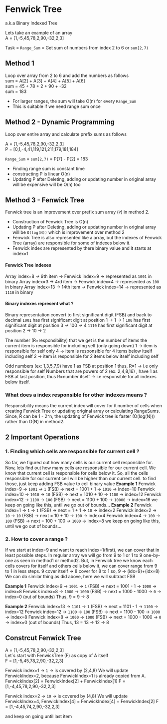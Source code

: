 # Fenwick Tree 
a.k.a Binary Indexed Tree  

Lets take an example of an array  
A = [1,-5,45,78,2,90,-32,2,3]  

Task = `Range_Sum` = Get sum of numbers from index 2 to 6 or `sum[2,7)`  

## Method 1
Loop over array from 2 to 6 and add the numbers as follows  
sum = A[2] + A[3] + A[4] + A[5] + A[6]  
sum = 45 + 78 + 2 + 90 + -32  
sum = 183  

- For larger ranges, the sum will take O(n) for every `Range_Sum`
- This is suitable if we need range sum once

## Method 2 - Dynamic Programming
Loop over entire array and calculate prefix sums as follows

A = [1,-5,45,78,2,90,-32,2,3]  
P = [0,1,-4,41,119,121,211,179,181,184]  

`Range_Sum` = `sum[2,7)` = P[7] - P[2] = 183  

- Finding range sum is constant time
- constructing P is linear O(n)
- Updating P after Deleting, adding or updating number in original array will be expensive will be O(n) too


## Method 3 - Fenwick Tree
Fenwick tree is an improvement over prefix sum array (`P`) in method 2.
- Construction of Fenwick Tree is O(n)
- Updating P after Deleting, adding or updating number in original array will be `O(log(N))` which is improvement over method 2
- Fenwick Tree is also represented like a array, but the indexes of Fenwick Tree (array) are responsible for some of indexes below it.
- Fenwick index are represented by there binary value and it starts at index=1

#### Fenwick Tree indexes
Array  index=8 ->  9th item -> Fenwick index=9  -> represented as `1001` in binary
Array  index=3 ->  4rd item -> Fenwick index=4  -> represented as `100` in binary
Array index=13 -> 14th item -> Fenwick index=14 -> represented as `1110` in binary

#### Binary indexes represent what ?
Binary representation convert to first significant digit (FSB) and back to decimal
`1001` has first significant digit at position 1 -> 1   -> 1
 `100` has first significant digit at position 3 -> 100 -> 4
`1110` has first significant digit at position 2 -> 10  -> 2

The number (R=responsibility) that we get is the number of items the current item is responsible for including self (only going down)
1 -> item is responsible for self only
4 -> item is responsible for 4 items below itself including self
2 -> item is responsible for 2 items below itself including self

Odd numbers (ex: 1,3,5,7,9) have 1 as FSB at position 1 thus, R=1 -> i.e only responsible for self
Numbers that are powers of 2 (ex: 2,4,8,16) , have 1 as FSB at last position, thus R=number itself -> i.e responsible for all indexes below itself.

### What does a index responsible for other indexes means ?
Responsibility means the current index will cover for `R` number of cells when creating Fenwick Tree or updating original array or calculating RangeSums. Since, R can be 1 - 2^n, the updating of Fenwick tree is faster (O(log(N))) rather than O(N) in method2.

## 2 Important Operations
### 1. Finding which cells are responsible for current cell ?
So far, we figured out how many cells is our current cell responsible for. Now, lets find out how many cells are
responsible for our current cell.
We know that current cell is responsible for cells below it. So, all the cells responsible for our current cell will be higher than our current cell.
to find those, just keep adding FSB value to cell binary value
**Example 1**
Fenwick index=9  -> `1001` -> `1` (FSB) -> next = 1001 + 1 -> `1010` -> index=10
Fenwick index=10  -> `1010` -> `10` (FSB) -> next = 1010 + 10 -> `1100` -> index=12
Fenwick index=12  -> `1100` -> `100` (FSB) -> next = 1100 + 100 -> `10000` -> index=16
we keep on going like this, until we go out of bounds...
**Example 2**
Fenwick index=1  -> `1` -> `1` (FSB) -> next = 1 + 1 -> `10` -> index=2
Fenwick index=2  -> `10` -> `10` (FSB) -> next = 10 + 10 -> `100` -> index=4
Fenwick index=4  -> `100` -> `100` (FSB) -> next = 100 + 100 -> `1000` -> index=8
we keep on going like this, until we go out of bounds...



### 2. How to cover a range ?
If we start at index=9 and want to reach index=1(first), we can cover that in least possible steps. In regular array we will go from 9 to 1 or 1 to 9 one-by-one as seen in method1 or method2. But, in Fenwick tree we know each cells covers for itself and others cells below it, we can cover range from 9 to 1 in less steps.
9 cover itself -> 8 cover for 8 to 1
so, 9 -> (idx=9)+(idx=8)
We can do similar thing as did above, here we will subtract FSB

**Example 1**
Fenwick index=9  -> `1001` -> `1` (FSB) -> next = 1001 - 1 -> `1000` -> index=8
Fenwick index=8  -> `1000` -> `1000` (FSB) -> next = 1000 - 1000 -> `0` -> index=0 (out of bounds)
Thus, 9 = 9 -> 8

**Example 2**
Fenwick index=13  -> `1101` -> `1` (FSB) -> next = 1101 - 1 -> `1100` -> index=12
Fenwick index=12  -> `1100` -> `100` (FSB) -> next = 1100 - 100 -> `1000` -> index=8
Fenwick index=8  -> `1000` -> `1000` (FSB) -> next = 1000 - 1000 -> `0` -> index=0 (out of bounds)
Thus, 13 = 13 -> 12 -> 8

## Constrcut Fenwick Tree
A = [1,-5,45,78,2,90,-32,2,3]  
Let`s start with FenwickTree (F) as copy of A itself  
F = [1,-5,45,78,2,90,-32,2,3]  

Fenwick index=1 -> `1` -> is covered by (2,4,8)
We will update FenwickIndex=2, because FenwickIndex=1 is already copied from A.
FenwickIndex[2] = FenwickIndex[2] + FenwickIndex[1]
F = [1,-4,45,78,2,90,-32,2,3]  

Fenwick index=2 -> `10` -> is covered by (4,8)
We will update FenwickIndex=4, FenwickIndex[4] = FenwickIndex[4] + FenwickIndex[2]
F = [1,-4,45,74,2,90,-32,2,3]  

and keep on going until last item
